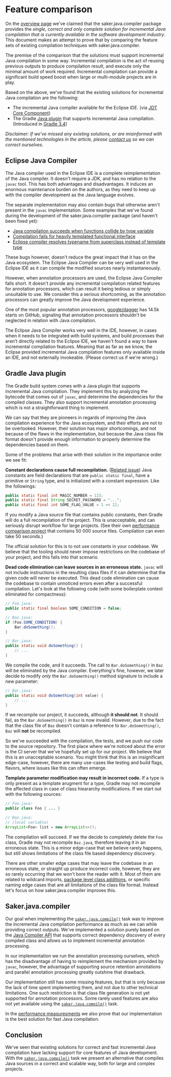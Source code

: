 # Feature comparison

On the [overview page](index.md) we've claimed that the saker.java.compiler package provides the *single, correct and only complete solution for incremental Java compilation that is currently available in the software development industry*. This document makes an attempt to prove that by comparing the feature sets of existing compilation techniques with saker.java.compiler.

The premise of the comparison that the solutions must support incremental Java compilation in some way. Incremental compilation is the act of reusing previous outputs to produce compilation result, and execute only the minimal amount of work required. Incremental compilation can provide a significant build speed boost when large or multi-module projects are in play.

Based on the above, we've found that the existing solutions for incremental Java compilation are the following:

* The incremental Java compiler available for the Eclipse IDE. (via [JDT Core Component](https://www.eclipse.org/jdt/core/)) 
* The Gradle [Java plugin](https://docs.gradle.org/current/userguide/java_plugin.html) that supports incremental Java compilation. (Introduced in [Gradle 3.4](https://blog.gradle.org/incremental-compiler-avoidance))

*Disclaimer: If we've missed any existing solutions, or are misinformed with the mentioned technologies in the article, please [contact us](raw://contact.html) so we can correct ourselves.*

## Eclipse Java Compiler

The Java compiler used in the Eclipse IDE is a complete reimplementation of the Java compiler. It doesn't require a JDK, and has no relation to the `javac` tool. This has both advantages and disadvantages. It induces an enormous maintenance burden on the authors, as they need to keep up with the compiler development as the Java language evolves. 

The separate implementation may also contain bugs that otherwise aren't present in the `javac` implementation. Some examples that we've found during the development of the saker.java.compiler package (and haven't been fixed yet):

* [Java compilation succeeds when functions collide by type variable](https://bugs.eclipse.org/bugs/show_bug.cgi?id=531202)
* [Compilation fails for heavily templated functional interface](https://bugs.eclipse.org/bugs/show_bug.cgi?id=528859)
* [Eclipse compiler resolves typename from superclass instead of template type](https://bugs.eclipse.org/bugs/show_bug.cgi?id=528363)

These bugs however, doesn't reduce the great impact that it has on the Java ecosystem. The Eclipse Java Compiler can be very well used in the Eclipse IDE as it can compile the modified sources nearly instantaneously.

However, when annotation processors are used, the Eclipse Java Compiler falls short. It doesn't provide any incremental compilation related features for annotation processors, which can result it being tedious or simply unsuitable to use. We consider this a serious shortcoming, as the annotation processors can greatly improve the Java development experience. 

One of the most popular annotation processors, [google/dagger](https://github.com/google/dagger) has 14.5k starts on GitHub, signaling that annotation processors shouldn't be neglected in relation with Java compilation. 

The Eclipse Java Compiler works very well in the IDE, however, in cases when it needs to be integrated with build systems, and build processes that aren't directly related to the Eclipse IDE, we haven't found a way to have incremental compilation features. Meaning that as far as we know, the Eclipse provided incremental Java compilation features only available inside an IDE, and not externally invokeable. (Please correct us if we're wrong.)

## Gradle Java plugin

The Gradle build system comes with a Java plugin that supports incremental Java compilation. They implement this by analyzing the bytecode that comes out of `javac`, and determine the dependencies for the compiled classes. They also support incremental annotation processing which is not a straightforward thing to implement.

We can say that they are pioneers in regards of improving the Java compilation experience for the Java ecosystem, and their efforts are not to be overlooked. However, their solution has major shortcomings, and not because of the flaws in the implementation, but because the Java class file format doesn't provide enough information to properly determine the dependencies based on them.

Some of the problems that arise with their solution in the importance order we see fit:

**Constant declarations cause full recompilation.** ([Related issue](https://github.com/gradle/gradle/issues/6482)) Java constants are field declarations that are `public static final`, have a primitive or `String` type, and is initialized with a constant expression. Like the followings:

```java
public static final int MAGIC_NUMBER = 123;
public static final String SECRET_PASSWORD = "...";
public static final int SOME_FLAG_VALUE = 1 << 12;
```

If you modify a Java source file that contains public constants, then Gradle will do a full recompilation of the project. This is unacceptable, and can seriously disrupt workflow for large projects. (See their own [performance comparison project](https://github.com/gradle/performance-comparisons/tree/master/single-large-project) that contains 50 000 source files. Compilation can even take 50 seconds.)

The official solution for this is to not use constants in your codebase. We believe that the tooling should never impose restrictions on the codebase of your project, and this falls into that scenario.

**Dead code elimination can leave sources in an erroneous state.** `javac` will not include instructions in the resulting class files if it can determine that the given code will never be executed. This dead code elimination can cause the codebase to contain unnoticed errors even after a successful compilation. Let's look at the following code (with some boilerplate context eliminated for compactness):

```java
// Foo.java:
public static final boolean SOME_CONDITION = false;

// Baz.java:
if (Foo.SOME_CONDITION) {
	Bar.doSomething();
}

// Bar.java:
public static void doSomething() {
	// ...	
}
```

We compile the code, and it succeeds. The call to `Bar.doSomething()` in `Baz` will be eliminated by the Java compiler. Everything's fine, however, we later decide to modify *only* the `Bar.doSomething()` method signature to include a new parameter:

```java
// Bar.java:
public static void doSomething(int value) {
	// ...	
}
```

If we recompile our project, it succeeds, although **it should not**. It should fail, as the `Bar.doSomething()` in `Baz` is now invalid. However, due to the fact that the class file of `Baz` doesn't contain a reference to `Bar.doSomething()`, `Baz` will **not** be recompiled.

So we've succeeded with the compilation, the tests, and we push our code to the source repository. The first place where we're noticed about the error is the CI server that we've hopefully set up for our project. We believe that this is an unacceptable scenario. You might think that this is an insignificant edge-case, however, there are many use-cases like testing and build flags, flavors, where issues like this can often emerge. 

**Template parameter modification may result in incorrect code.** If a type is only present as a template arugment for a type, Gradle may not recompile the affected class in case of class hieararchy modifications. If we start out with the following sources:

```java
// Foo.java:
public class Foo { ... }

// Baz.java:
// (local variable)
ArrayList<Foo> list = new ArrayList<>();
```

The compilation will succeed. If we the decide to completely delete the `Foo` class, Gradle may not recompile `Baz.java`, therefore leaving it in an erroneous state. This is a minor edge-case that we believe rarely happens, but still shows limitations of the class file based dependency discovery.

There are other smaller edge cases that may leave the codebase in an erroneous state, or straight up produce incorrect code, however, they are so rarely occurring that we won't bore the reader with it. Most of them are related to wildcard imports, [package level class additions](https://github.com/gradle/gradle/issues/8590), or specific naming edge cases that are all limitations of the class file format. Instead let's focus on how saker.java.compiler improves this.

## Saker.java.compiler

Our goal when implementing the [`saker.java.compile()`](/taskdoc/saker.java.compile.html) task was to improve the incremental Java compilation performance as much as we can while providing correct outputs. We've implemented a solution purely based on the [Java Compiler API](https://docs.oracle.com/javase/8/docs/jdk/api/javac/tree/index.html) that supports correct dependency discovery of every compiled class and allows us to implement incremental annotation processing. 

In our implementation we run the annotation processing ourselves, which has the disadvantage of having to reimplement the mechanism provided by `javac`, however, the advantage of supporting source retention annotations and parallel annotation processing greatly outshine that drawback.

Our implementation still has some missing features, but that is only because the lack of time spent implementing them, and not due to other technical limitations. One such restriction is that class file generation is not yet supported for annotation processors. Some rarely used features are also not yet available using the [`saker.java.compile()`](/taskdoc/saker.java.compile.html) task.

In the [performance measuresments](performancecomparison.md) we also prove that our implementation is the best solution for fast Java compilation.

## Conclusion

We've seen that existing solutions for correct and fast incremental Java compilation have lacking support for core features of Java development. With the [`saker.java.compile()`](/taskdoc/saker.java.compile.html) task we present an alternative that compiles Java sources in a correct and scalable way, both for large and complex projects.
